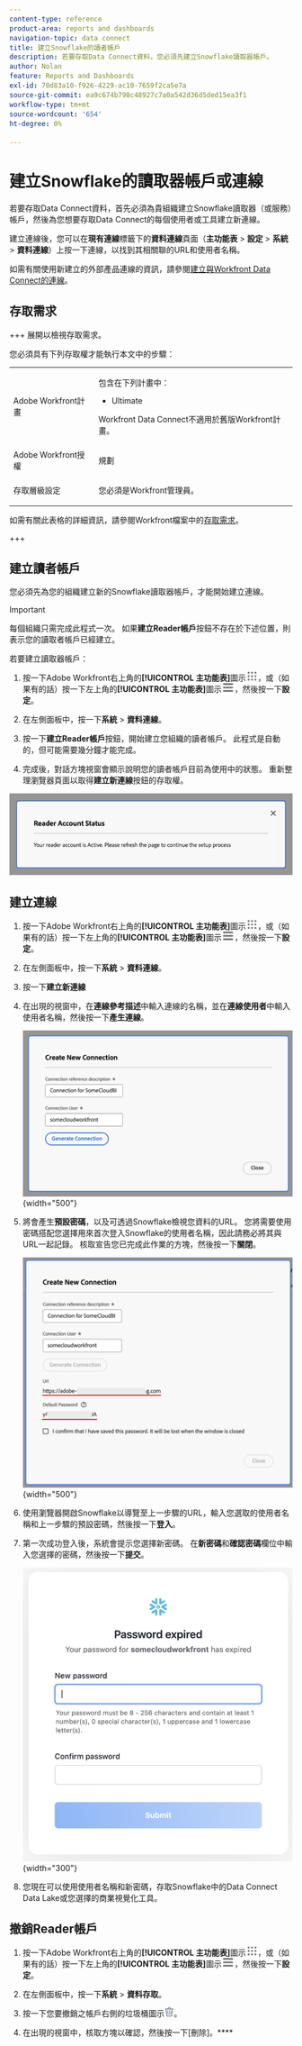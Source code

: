 ```yaml
---
content-type: reference
product-area: reports and dashboards
navigation-topic: data connect
title: 建立Snowflake的讀者帳戶
description: 若要存取Data Connect資料，您必須先建立Snowflake讀取器帳戶。
author: Nolan
feature: Reports and Dashboards
exl-id: 70d83a10-f926-4229-ac10-7659f2ca5e7a
source-git-commit: ea9c674b798c48927c7a0a542d36d5ded15ea3f1
workflow-type: tm+mt
source-wordcount: '654'
ht-degree: 0%

---
```


# 建立Snowflake的讀取器帳戶或連線

若要存取Data Connect資料，首先必須為貴組織建立Snowflake讀取器（或服務）帳戶，然後為您想要存取Data Connect的每個使用者或工具建立新連線。

建立連線後，您可以在&#x200B;**現有連線**&#x200B;標籤下的&#x200B;**資料連線**&#x200B;頁面（**主功能表** > **設定** > **系統** > **資料連線**）上按一下連線，以找到其相關聯的URL和使用者名稱。

如需有關使用新建立的外部產品連線的資訊，請參閱[建立與Workfront Data Connect的連線](/help/quicksilver/reports-and-dashboards/data-lake/share-data-externally.md)。

## 存取需求

+++ 展開以檢視存取需求。

您必須具有下列存取權才能執行本文中的步驟：

<table style="table-layout:auto"> 
 <col> 
 <col> 
 <tbody> 
  <tr> 
   <td role="rowheader">Adobe Workfront計畫</td> 
   <td><p>包含在下列計畫中：</p>
    <ul>
        <li>Ultimate</li> 
    </ul>    
   <!--<p>Can be purchased as an add-on to the following plans:</p> 
    <ul>
        <li>Select</li> 
        <li>Prime</li>
    </ul>--> 
    <p>Workfront Data Connect不適用於舊版Workfront計畫。</p> 
   </td>
  </tr> 
  <tr> 
   <td role="rowheader">Adobe Workfront授權</td> 
   <td><p>規劃</p></td> 
  </tr> 
  <tr> 
   <td role="rowheader">存取層級設定</td> 
   <td> <p>您必須是Workfront管理員。</p></td> 
  </tr> 
 </tbody> 
</table>

如需有關此表格的詳細資訊，請參閱Workfront檔案中的[存取需求](/help/quicksilver/administration-and-setup/add-users/access-levels-and-object-permissions/access-level-requirements-in-documentation.md)。

+++

## 建立讀者帳戶

您必須先為您的組織建立新的Snowflake讀取器帳戶，才能開始建立連線。

>[!IMPORTANT]
>
>每個組織只需完成此程式一次。 如果&#x200B;**建立Reader帳戶**&#x200B;按鈕不存在於下述位置，則表示您的讀取者帳戶已經建立。

若要建立讀取器帳戶：

1. 按一下Adobe Workfront右上角的&#x200B;**[!UICONTROL 主功能表]**&#x200B;圖示![主功能表](/help/_includes/assets/main-menu-icon.png)，或（如果有的話）按一下左上角的&#x200B;**[!UICONTROL 主功能表]**&#x200B;圖示![主功能表](/help/_includes/assets/main-menu-icon-left-nav.png)，然後按一下&#x200B;**設定**。

1. 在左側面板中，按一下&#x200B;**系統** > **資料連線**。

1. 按一下&#x200B;**建立Reader帳戶**&#x200B;按鈕，開始建立您組織的讀者帳戶。 此程式是自動的，但可能需要幾分鐘才能完成。

1. 完成後，對話方塊視窗會顯示說明您的讀者帳戶目前為使用中的狀態。 重新整理瀏覽器頁面以取得&#x200B;**建立新連線**&#x200B;按鈕的存取權。

![Reader帳戶已建立對話方塊](/help/quicksilver/reports-and-dashboards/data-lake/assets/data-connect-reader-account-created.png)

## 建立連線

1. 按一下Adobe Workfront右上角的&#x200B;**[!UICONTROL 主功能表]**&#x200B;圖示![主功能表](/help/_includes/assets/main-menu-icon.png)，或（如果有的話）按一下左上角的&#x200B;**[!UICONTROL 主功能表]**&#x200B;圖示![主功能表](/help/_includes/assets/main-menu-icon-left-nav.png)，然後按一下&#x200B;**設定**。

1. 在左側面板中，按一下&#x200B;**系統** > **資料連線**。

1. 按一下&#x200B;**建立新連線**

1. 在出現的視窗中，在&#x200B;**連線參考描述**&#x200B;中輸入連線的名稱，並在&#x200B;**連線使用者**&#x200B;中輸入使用者名稱，然後按一下&#x200B;**產生連線**。

   ![建立新連線](/help/quicksilver/reports-and-dashboards/data-lake/assets/new-reader-connection.png) {width="500"}

1. 將會產生&#x200B;**預設密碼**，以及可透過Snowflake檢視您資料的URL。 您將需要使用密碼搭配您選擇用來首次登入Snowflake的使用者名稱，因此請務必將其與URL一起記錄。 核取宣告您已完成此作業的方塊，然後按一下&#x200B;**關閉**。

   ![預設帳戶密碼](/help/quicksilver/reports-and-dashboards/data-lake/assets/default-password-reader-account.png) {width="500"}

1. 使用瀏覽器開啟Snowflake以導覽至上一步驟的URL，輸入您選取的使用者名稱和上一步驟的預設密碼，然後按一下&#x200B;**登入**。

1. 第一次成功登入後，系統會提示您選擇新密碼。 在&#x200B;**新密碼**&#x200B;和&#x200B;**確認密碼**&#x200B;欄位中輸入您選擇的密碼，然後按一下&#x200B;**提交**。

   ![重設Snowflake密碼](/help/quicksilver/reports-and-dashboards/data-lake/assets/reset-snowflake-password.png) {width="300"}

1. 您現在可以使用使用者名稱和新密碼，存取Snowflake中的Data Connect Data Lake或您選擇的商業視覺化工具。

## 撤銷Reader帳戶

1. 按一下Adobe Workfront右上角的&#x200B;**[!UICONTROL 主功能表]**&#x200B;圖示![主功能表](/help/_includes/assets/main-menu-icon.png)，或（如果有的話）按一下左上角的&#x200B;**[!UICONTROL 主功能表]**&#x200B;圖示![主功能表](/help/_includes/assets/main-menu-icon-left-nav.png)，然後按一下&#x200B;**設定**。

1. 在左側面板中，按一下&#x200B;**系統** > **資料存取**。

1. 按一下您要撤銷之帳戶右側的垃圾桶圖示![刪除圖示](/help/quicksilver/reports-and-dashboards/data-lake/assets/delete.png)。

1. 在出現的視窗中，核取方塊以確認，然後按一下[刪除]。****
